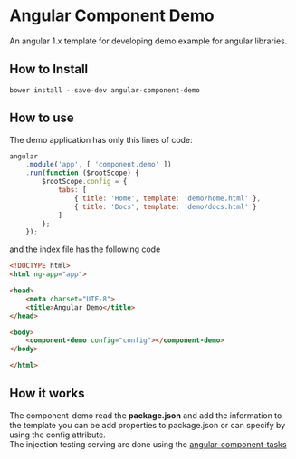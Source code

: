 # Angular Component Demo
An angular 1.x template for developing demo example for angular libraries.

## How to Install

    bower install --save-dev angular-component-demo

## How to use

The demo application has only this lines of code:

```javascript
angular
    .module('app', [ 'component.demo' ])
    .run(function ($rootScope) {
        $rootScope.config = {
            tabs: [
                { title: 'Home', template: 'demo/home.html' },
                { title: 'Docs', template: 'demo/docs.html' }
            ]
        };
    });
```

and the index file has the following code

```html
<!DOCTYPE html>
<html ng-app="app">

<head>
    <meta charset="UTF-8">
    <title>Angular Demo</title>
</head>

<body>
    <component-demo config="config"></component-demo>
</body>

</html>
```

## How it works

The component-demo read the **package.json** and add the information to the template you can be add properties to package.json or can specify by using the config attribute.  
The injection testing serving are done using the [angular-component-tasks](https://github.com/klajd/angular-component-tasks)
